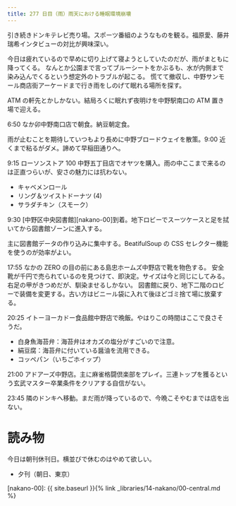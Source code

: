 ```yaml
---
title: 277 日目（雨）雨天における睡眠環境崩壊
---
```


引き続きドンキテレビ売り場。スポーツ番組のようなものを観る。福原愛、藤井瑞希インタビューの対比が興味深い。

今日は疲れているので早めに切り上げて寝ようとしていたのだが、雨がまともに降ってくる。
なんとか公園まで言ってブルーシートをかぶるも、水が内側まで染み込んでくるという想定外のトラブルが起こる。
慌てて撤収し、中野サンモール商店街アーケードまで行き雨をしのげて眠れる場所を探す。

ATM の軒先とかしかない。結局ろくに眠れず夜明けを中野駅南口の ATM 置き場で迎える。

6:50 なか卯中野南口店で朝食。納豆朝定食。

雨が止むことを期待していつもより長めに中野ブロードウェイを散策。9:00 近くまで粘るがダメ。諦めて早稲田通りへ。

9:15 ローソンストア 100 中野五丁目店でオヤツを購入。雨の中ここまで来るのは正直つらいが、安さの魅力には抗わない。
* キャベメンロール
* リング＆ツイストドーナツ (4)
* サラダチキン（スモーク）

9:30 [中野区中央図書館][nakano-00]到着。地下ロビーでスーツケースと足を拭いてから図書館ゾーンに進入する。

主に図書館データの作り込みに集中する。BeatifulSoup の CSS セレクター機能を使うのが効率がよい。

17:55 なかの ZERO の目の前にある島忠ホームズ中野店で靴を物色する。
安全靴が千円で売られているのを見つけて、即決定。サイズは今と同じにしてみる。右足の甲がきつめだが、馴染ませるしかない。
図書館に戻り、地下二階のロビーで装備を変更する。古い方はビニール袋に入れて後ほどゴミ捨て場に放棄する。

20:25 イトーヨーカドー食品館中野店で晩飯。やはりこの時間はここで良さそうだ。
* 白身魚海苔弁：海苔弁はオカズの塩分がすごいので注意。
* 絹豆腐：海苔弁に付いている醤油を流用できる。
* コッペパン（いちごホイップ）

21:00 アドアーズ中野店。主に麻雀格闘倶楽部をプレイ。三連トップを獲るという玄武マスター卒業条件をクリアする自信がない。

23:45 隣のドンキへ移動。まだ雨が降っているので、今晩こそやむまでは店を出ない。

# 読み物

今日は朝刊休刊日。横並びで休むのはやめて欲しい。

* 夕刊（朝日、東京）

[nakano-00]: {{ site.baseurl }}{% link _libraries/14-nakano/00-central.md %}

